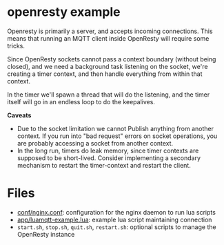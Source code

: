 # openresty example

Openresty is primarily a server, and accepts incoming connections.
This means that running an MQTT client inside OpenResty will require
some tricks.

Since OpenResty sockets cannot pass a context boundary (without being
closed), and we need a background task listening on the socket, we're
creating a timer context, and then handle everything from within that
context.

In the timer we'll spawn a thread that will do the listening, and the
timer itself will go in an endless loop to do the keepalives.

**Caveats**

* Due to the socket limitation we cannot Publish anything from another
  context. If you run into "bad request" errors on socket operations, you
  are probably accessing a socket from another context.
* In the long run, timers do leak memory, since timer contexts are
  supposed to be short-lived. Consider implementing a secondary mechanism
  to restart the timer-context and restart the client.

# Files

* [conf/nginx.conf](conf/nginx.conf): configuration for the nginx daemon to run lua scripts
* [app/luamqtt-example.lua](app/luamqtt-example.lua): example lua script maintaining connection
* `start.sh`, `stop.sh`, `quit.sh`, `restart.sh`: optional scripts to manage the OpenResty instance
